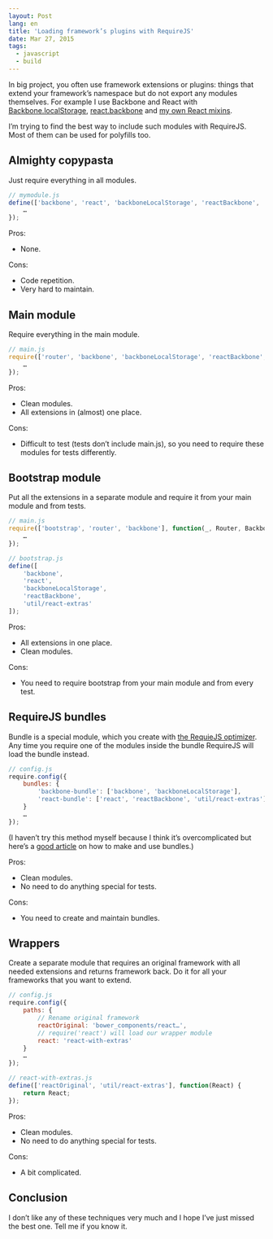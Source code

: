```yaml
---
layout: Post
lang: en
title: 'Loading framework’s plugins with RequireJS'
date: Mar 27, 2015
tags:
  - javascript
  - build
---
```


In big project, you often use framework extensions or plugins: things that extend your framework’s namespace but do not export any modules themselves. For example I use Backbone and React with [Backbone.localStorage](https://github.com/jeromegn/Backbone.localStorage), [react.backbone](https://github.com/clayallsopp/react.backbone) and [my own React mixins](https://github.com/sapegin/kurush/blob/6f3ac4a38bada39a59cce0fce33d97f8b12c812c/web/app/util/react-extras.js).

I’m trying to find the best way to include such modules with RequireJS. Most of them can be used for polyfills too.

## Almighty copypasta

Just require everything in all modules.

```javascript
// mymodule.js
define(['backbone', 'react', 'backboneLocalStorage', 'reactBackbone', 'util/react-extras'], function(Backbone, React) {
    …
});
```

Pros:

* None.

Cons:

* Code repetition.
* Very hard to maintain.

## Main module

Require everything in the main module.

```javascript
// main.js
require(['router', 'backbone', 'backboneLocalStorage', 'reactBackbone', 'util/react-extras'], function(Router, Backbone) {
    …
});
```

Pros:

* Clean modules.
* All extensions in (almost) one place.

Cons:

* Difficult to test (tests don’t include main.js), so you need to require these modules for tests differently.

## Bootstrap module

Put all the extensions in a separate module and require it from your main module and from tests.

```javascript
// main.js
require(['bootstrap', 'router', 'backbone'], function(_, Router, Backbone) {
    …
});

// bootstrap.js
define([
    'backbone',
    'react',
    'backboneLocalStorage',
    'reactBackbone',
    'util/react-extras'
]);
```

Pros:

* All extensions in one place.
* Clean modules.

Cons:

* You need to require bootstrap from your main module and from every test.

## RequireJS bundles

Bundle is a special module, which you create with [the RequieJS optimizer](http://requirejs.org/docs/optimization.html). Any time you require one of the modules inside the bundle RequireJS will load the bundle instead.

```javascript
// config.js
require.config({
    bundles: {
        'backbone-bundle': ['backbone', 'backboneLocalStorage'],
        'react-bundle': ['react', 'reactBackbone', 'util/react-extras']
    }
    …
});
```

(I haven’t try this method myself because I think it’s overcomplicated but here’s a [good article](http://webroo.org/articles/2014-03-30/using-the-new-require-js-bundles-feature/) on how to make and use bundles.)

Pros:

* Clean modules.
* No need to do anything special for tests.

Cons:

* You need to create and maintain bundles.

## Wrappers

Create a separate module that requires an original framework with all needed extensions and returns framework back. Do it for all your frameworks that you want to extend.

```javascript
// config.js
require.config({
    paths: {
        // Rename original framework
        reactOriginal: 'bower_components/react…',
        // require('react') will load our wrapper module
        react: 'react-with-extras'
    }
    …
});

// react-with-extras.js
define(['reactOriginal', 'util/react-extras'], function(React) {
    return React;
});
```

Pros:

* Clean modules.
* No need to do anything special for tests.

Cons:

* A bit complicated.

## Conclusion

I don’t like any of these techniques very much and I hope I’ve just missed the best one. Tell me if you know it.
